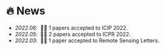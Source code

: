 # 🔥 News
- *2022.06*: &nbsp;🎉🎉 1 papers accepted to ICIP 2022.
- *2022.05*: &nbsp;🎉🎉 2 papers accepted to ICPR 2022.
- *2022.03*: &nbsp;🎉🎉 1 paper accepted to Remote Sensing Letters.